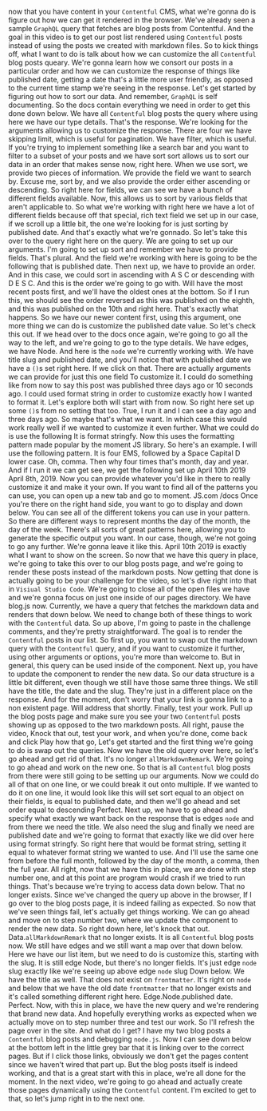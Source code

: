 now that you have content in your `Contentful` CMS, what we're gonna do is figure out how we can get it rendered in the browser. We've already seen a sample `GraphQL` query that fetches are blog posts from Contentful. And the goal in this video is to get our post list rendered using `Contentful` posts instead of using the posts we created with markdown files. So to kick things off, what I want to do is talk about how we can customize the all `Contentful` blog posts queary. We're gonna learn how we consort our posts in a particular order and how we can customize the response of things like published date, getting a date that's a little more user friendly, as opposed to the current time stamp we're seeing in the response. Let's get started by figuring out how to sort our data. And remember, `GraphQL` is self documenting. So the docs contain everything we need in order to get this done down below. We have all `Contentful` blog posts the query where using here we have our type details. That's the response. We're looking for the arguments allowing us to customize the response. There are four we have skipping limit, which is useful for pagination. We have filter, which is useful. If you're trying to implement something like a search bar and you want to filter to a subset of your posts and we have sort sort allows us to sort our data in an order that makes sense now, right here. When we use sort, we provide two pieces of information. We provide the field we want to search by. Excuse me, sort by, and we also provide the order either ascending or descending. So right here for fields, we can see we have a bunch of different fields available. Now, this allows us to sort by various fields that aren't applicable to. So what we're working with right here we have a lot of different fields because off that special, rich text field we set up in our case, if we scroll up a little bit, the one we're looking for is just sorting by published date. And that's exactly what we're gonnado. So let's take this over to the query right here on the query. We are going to set up our arguments. I'm going to set up sort and remember we have to provide fields. That's plural. And the field we're working with here is going to be the following that is published date. Then next up, we have to provide an order. And in this case, we could sort in ascending with A S C or descending with D E S C. And this is the order we're going to go with. Will have the most recent posts first, and we'll have the oldest ones at the bottom. So if I run this, we should see the order reversed as this was published on the eighth, and this was published on the 10th and right here. That's exactly what happens. So we have our newer content first, using this argument, one more thing we can do is customize the published date value. So let's check this out. If we head over to the docs once again, we're going to go all the way to the left, and we're going to go to the type details. We have edges, we have Node. And here is the `node` we're currently working with. We have title slug and published date, and you'll notice that with published date we have a `()`s set right here. If we click on that. There are actually arguments we can provide for just this one field To customize it. I could do something like from now to say this post was published three days ago or 10 seconds ago. I could used format string in order to customize exactly how I wanted to format it. Let's explore both will start with from now. So right here set up some `()`s from no setting that too. True, I run it and I can see a day ago and three days ago. So maybe that's what we want. In which case this would work really well if we wanted to customize it even further. What we could do is use the following It is format stringfy. Now this uses the formatting pattern made popular by the moment JS library. So here's an example. I will use the following pattern. It is four EMS, followed by a Space Capital D lower case. Oh, comma. Then why four times that's month, day and year. And if I run it we can get see, we get the following set up April 10th 2019 April 8th, 2019. Now you can provide whatever you'd like in there to really customize it and make it your own. If you want to find all of the patterns you can use, you can open up a new tab and go to moment. JS.com /docs Once you're there on the right hand side, you want to go to display and down below. You can see all of the different tokens you can use in your pattern. So there are different ways to represent months the day of the month, the day of the week. There's all sorts of great patterns here, allowing you to generate the specific output you want. In our case, though, we're not going to go any further. We're gonna leave it like this. April 10th 2019 is exactly what I want to show on the screen. So now that we have this query in place, we're going to take this over to our blog posts page, and we're going to render these posts instead of the markdown posts. Now getting that done is actually going to be your challenge for the video, so let's dive right into that in `Visiual Studio Code`. We're going to close all of the open files we have and we're gonna focus on just one inside of our pages directory. We have blog.js now. Currently, we have a query that fetches the markdown data and renders that down below. We need to change both of these things to work with the `Contentful` data. So up above, I'm going to paste in the challenge comments, and they're pretty straightforward. The goal is to render the `Contentful` posts in our list. So first up, you want to swap out the markdown query with the `Contentful` query, and if you want to customize it further, using other arguments or options, you're more than welcome to. But in general, this query can be used inside of the component. Next up, you have to update the component to render the new data. So our data structure is a little bit different, even though we still have those same three things. We still have the title, the date and the slug. They're just in a different place on the response. And for the moment, don't worry that your link is gonna link to a non existent page. Will address that shortly. Finally, test your work. Pull up the blog posts page and make sure you see your two `Contentful` posts showing up as opposed to the two markdown posts. All right, pause the video, Knock that out, test your work, and when you're done, come back and click Play how that go, Let's get started and the first thing we're going to do is swap out the queries. Now we have the old query over here, so let's go ahead and get rid of that. It's no longer `allMarkdownRemark`. We're going to go ahead and work on the new one. So that is all `Contentful` blog posts from there were still going to be setting up our arguments. Now we could do all of that on one line, or we could break it out onto multiple. If we wanted to do it on one line, it would look like this will set sort equal to an object on their fields, is equal to published date, and then we'll go ahead and set order equal to descending Perfect. Next up, we have to go ahead and specify what exactly we want back on the response that is edges `node` and from there we need the title. We also need the slug and finally we need are published date and we're going to format that exactly like we did over here using format stringfy. So right here that would be format string, setting it equal to whatever format string we wanted to use. And I'll use the same one from before the full month, followed by the day of the month, a comma, then the full year. All right, now that we have this in place, we are done with step number one, and at this point are program would crash if we tried to run things. That's because we're trying to access data down below. That no longer exists. Since we've changed the query up above in the browser, If I go over to the blog posts page, it is indeed failing as expected. So now that we've seen things fail, let's actually get things working. We can go ahead and move on to step number two, where we update the component to render the new data. So right down here, let's knock that out. Data.`allMarkdownRemark` that no longer exists. It is all `Contentful` blog posts now. We still have edges and we still want a map over that down below. Here we have our list item, but we need to do is customize this, starting with the slug. It is still edge Node, but there's no longer fields. It's just edge `node` slug exactly like we're seeing up above edge `node` slug Down below. We have the title as well. That does not exist on `frontmatter`. It's right on `node` and below that we have the old date `frontmatter` that no longer exists and it's called something different right here. Edge.Node.published date. Perfect. Now, with this in place, we have the new query and we're rendering that brand new data. And hopefully everything works as expected when we actually move on to step number three and test our work. So I'll refresh the page over in the site. And what do I get? I have my two blog posts a `Contentful` blog posts and debugging `node.js`. Now I can see down below at the bottom left in the little grey bar that it is linking over to the correct pages. But if I click those links, obviously we don't get the pages content since we haven't wired that part up. But the blog posts itself is indeed working, and that is a great start with this in place, we're all done for the moment. In the next video, we're going to go ahead and actually create those pages dynamically using the `Contentful` content. I'm excited to get to that, so let's jump right in to the next one.